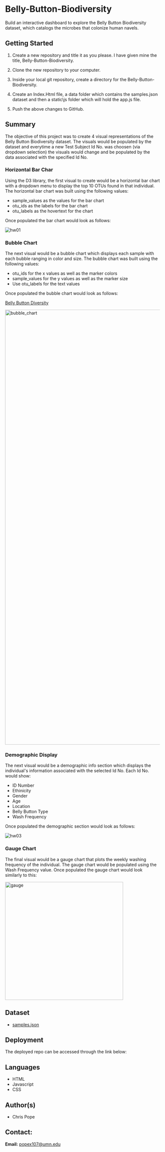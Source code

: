 # Belly-Button-Biodiversity
Build an interactive dashboard to explore the Belly Button Biodiversity dataset, which catalogs the microbes that colonize human navels.

## Getting Started
1. Create a new repository and title it as you please. I have given mine the title, Belly-Button-Biodiversity.

1. Clone the new repository to your computer.

1. Inside your local git repository, create a directory for the Belly-Button-Biodiversity.

1. Create an Index.Html file, a data folder which contains the samples.json dataset and then a static\js folder which will hold the app.js file.

1. Push the above changes to GitHub.

## Summary
The objective of this project was to create 4 visual representations of the Belly Button Biodiversity dataset. The visuals would be populated by the dataset and everytime a new Test Subject Id No. was choosen (via dropdown selection) the visuals would change and be populated by the data associated with the specified Id No.

### Horizontal Bar Char
Using the D3 library, the first visual to create would be a horizontal bar chart with a dropdown menu to display the top 10 OTUs found in that individual. The horizontal bar chart was built using the following values:

* sample_values as the values for the bar chart
* otu_ids as the labels for the bar chart
* otu_labels as the hovertext for the chart

Once populated the bar chart would look as follows:

![hw01](https://user-images.githubusercontent.com/75814760/115807425-3728f480-a3ae-11eb-934e-140e705d4ee7.png)

### Bubble Chart
The next visual would be a bubble chart which displays each sample with each bubble ranging in color and size. The bubble chart was built using the following values:

* otu_ids for the x values as well as the marker colors
* sample_values for the y values as well as the marker size
* Use otu_labels for the text values

Once populated the bubble chart would look as follows:

[Belly Button Diversity](https://chrispope12391.github.io/Belly-Button-Biodiversity/)

<img width="1416" alt="bubble_chart" src="https://user-images.githubusercontent.com/75814760/115807713-c33b1c00-a3ae-11eb-9c31-7f59f68954fe.png">

### Demographic Display
The next visual would be a demographic info section which displays the individual's information associated with the selected Id No. Each Id No. would show:

* ID Number
* Ethinicity
* Gender
* Age
* Location
* Belly Button Type
* Wash Frequency

Once populated the demographic section would look as follows:

![hw03](https://user-images.githubusercontent.com/75814760/115808211-afdc8080-a3af-11eb-87d2-68eaa5003dbc.png)

### Gauge Chart
The final visual would be a gauge chart that plots the weekly washing frequency of the individual. The gauge chart would be populated using the Wash Frequency value. Once populated the gauge chart would look similarly to this:

<img width="384" alt="gauge" src="https://user-images.githubusercontent.com/75814760/115808584-56288600-a3b0-11eb-9814-09f244b9d332.png">

## Dataset

* [samples.json](https://github.com/chrispope12391/Belly-Button-Biodiversity/blob/main/data/samples.json)

## Deployment
The deployed repo can be accessed through the link below:

## Languages
* HTML
* Javascript
* CSS

## Author(s)
* Chris Pope

## Contact:
__Email:__ popex107@umn.edu